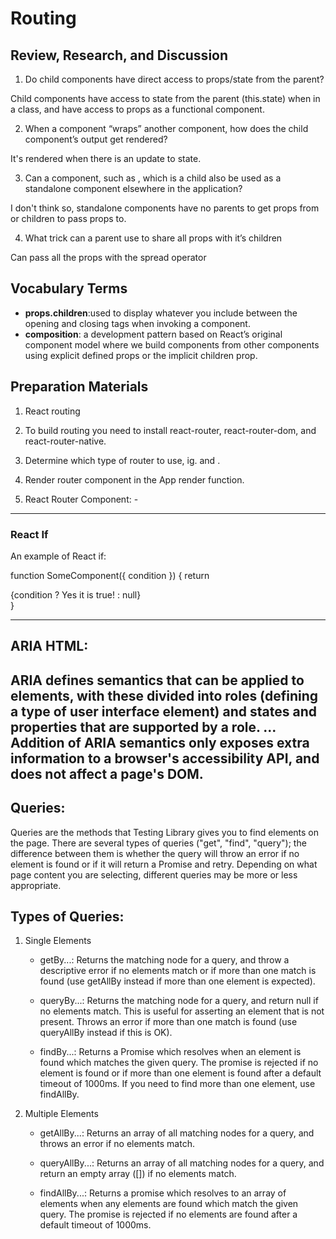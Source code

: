 # Routing

## Review, Research, and Discussion

1) Do child components have direct access to props/state from the parent?

Child components have access to state from the parent (this.state) when in a class, and have access to props as a functional component.



2) When a component “wraps” another component, how does the child component’s output get rendered?

It's rendered when there is an update to state.

3) Can a component, such as <Content />, which is a child also be used as a standalone component elsewhere in the application?

I don't think so, standalone components have no parents to get props from or children to pass props to.

4) What trick can a parent use to share all props with it’s children

Can pass all the props with the spread operator


## Vocabulary Terms

- **props.children**:used to display whatever you include between the opening and closing tags when invoking a component.
- **composition**: a development pattern based on React’s original component model where we build components from other components using explicit defined props or the implicit children prop.


## Preparation Materials

1) React routing


2) To build routing you need to install react-router, react-router-dom, and react-router-native.
3) Determine which type of router to use, ig. <BrowserRouter> and <HashRouter>.
4) Render router component in the App render function.
5) React Router Component: - <Route path=''/>
<Switch>


---

###  React If


An example of React if:


function SomeComponent({ condition }) {
    return <div>
        {condition ? <span>Yes it is true!</span> : null}
    </div>
}

---

## ARIA HTML:

ARIA defines semantics that can be applied to elements, with these divided into roles (defining a type of user interface element) and states and properties that are supported by a role. ... Addition of ARIA semantics only exposes extra information to a browser's accessibility API, and does not affect a page's DOM.
---

## Queries:

Queries are the methods that Testing Library gives you to find elements on the page. There are several types of queries ("get", "find", "query"); the difference between them is whether the query will throw an error if no element is found or if it will return a Promise and retry. Depending on what page content you are selecting, different queries may be more or less appropriate.

## Types of Queries:

1) Single Elements
        

    - getBy...: Returns the matching node for a query, and throw a descriptive error if no elements match or if more than one match is found (use getAllBy instead if more than one element is expected).


    - queryBy...: Returns the matching node for a query, and return null if no elements match. This is useful for asserting an element that is not present. Throws an error if more than one match is found (use queryAllBy instead if this is OK).


    - findBy...: Returns a Promise which resolves when an element is found which matches the given query. The promise is rejected if no element is found or if more than one element is found after a default timeout of 1000ms. If you need to find more than one element, use findAllBy.


2) Multiple Elements


    - getAllBy...: Returns an array of all matching nodes for a query, and throws an error if no elements match.


    - queryAllBy...: Returns an array of all matching nodes for a query, and return an empty array ([]) if no elements match.


    - findAllBy...: Returns a promise which resolves to an array of elements when any elements are found which match the given query. The promise is rejected if no elements are found after a default timeout of 1000ms.
